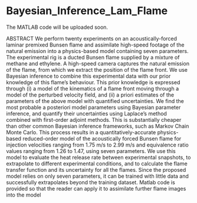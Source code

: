 # Bayesian_Inference_Lam_Flame

The MATLAB code will be uploaded soon.

ABSTRACT
We perform twenty experiments on an acoustically-forced laminar premixed Bunsen flame and
assimilate high-speed footage of the natural emission into a physics-based model containing
seven parameters. The experimental rig is a ducted Bunsen flame supplied by a mixture of
methane and ethylene. A high-speed camera captures the natural emission of the flame, from
which we extract the position of the flame front. We use Bayesian inference to combine this
experimental data with our prior knowledge of this flame’s behaviour. This prior knowledge
is expressed through (i) a model of the kinematics of a flame front moving through a model of
the perturbed velocity field, and (ii) a priori estimates of the parameters of the above model
with quantified uncertainties. We find the most probable a posteriori model parameters
using Bayesian parameter inference, and quantify their uncertainties using Laplace’s method
combined with first-order adjoint methods. This is substantially cheaper than other common
Bayesian inference frameworks, such as Markov Chain Monte Carlo. This process results
in a quantitatively-accurate physics-based reduced-order model of the acoustically forced
Bunsen flame for injection velocities ranging from 1.75 m/s to 2.99 m/s and equivalence ratio
values ranging from 1.26 to 1.47, using seven parameters. We use this model to evaluate the
heat release rate between experimental snapshots, to extrapolate to different experimental
conditions, and to calculate the flame transfer function and its uncertainty for all the flames.
Since the proposed model relies on only seven parameters, it can be trained with little data
and successfully extrapolates beyond the training dataset. Matlab code is provided so that
the reader can apply it to assimilate further flame images into the model
